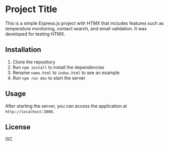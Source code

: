 # Project Title

This is a simple Express.js project with HTMX that includes features such as temperature monitoring, contact search, and email validation. It was developed for testing HTMX.
## Installation

1. Clone the repository
2. Run `npm install` to install the dependencies
3. Rename `name.html` to `index.html` to see an example
4. Run `npm run dev` to start the server

## Usage

After starting the server, you can access the application at `http://localhost:3000`.

## License

ISC
